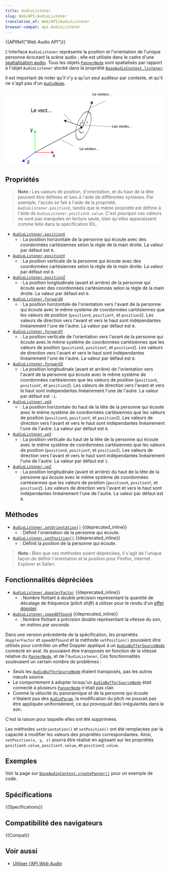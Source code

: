 ```yaml
---
title: AudioListener
slug: Web/API/AudioListener
translation_of: Web/API/AudioListener
browser-compat: api.AudioListener
---
```

{{APIRef("Web Audio API")}}

L'interface `AudioListener` représente la position et l'orientation de l'unique personne écoutant la scène audio&nbsp;; elle est utilisée dans le cadre d'une [spatialisation audio](/fr/docs/Web/API/Web_Audio_API/Web_audio_spatialization_basics). Tous les objets [`PannerNode`](/fr/docs/Web/API/PannerNode) sont spatialisés par rapport à l'objet `AudioListener` stocké dans la propriété [`BaseAudioContext.listener`](/fr/docs/Web/API/BaseAudioContext/listener).

Il est important de noter qu'il n'y a qu'un seul auditeur par contexte, et qu'il ne s'agit pas d'un [`AudioNode`](/fr/docs/Web/API/AudioNode).

![On voit ici la position, les vecteurs haut et face d'un AudioListener, avec les vecteurs haut et face à 90° l'un de l'autre.](webaudiolistenerreduced.svg)

## Propriétés

> **Note :** Les valeurs de position, d'orientation, et du haut de la tête peuvent être définies et lues à l'aide de différentes syntaxes. Par exemple, l'accès se fait à l'aide de la propriété, `AudioListener.positionX`, tandis que la même propriété est définie à l'aide de `AudioListener.positionX.value`. C'est pourquoi ces valeurs ne sont pas marquées en lecture seule, bien qu'elles apparaissent comme telle dans la spécification IDL.

- [`AudioListener.positionX`](/fr/docs/Web/API/AudioListener/positionX)
  - : La position horizontale de la personne qui écoute avec des coordonnées cartésiennes selon la règle de la main droite. La valeur par défaut est `0`.
- [`AudioListener.positionY`](/fr/docs/Web/API/AudioListener/positionY)
  - : La position verticale de la personne qui écoute avec des coordonnées cartésiennes selon la règle de la main droite. La valeur par défaut est `0`.
- [`AudioListener.positionZ`](/fr/docs/Web/API/AudioListener/positionZ)
  - : La position longitudinale (avant et arrière) de la personne qui écoute avec des coordonnées cartésiennes selon la règle de la main droite. La valeur par défaut est `0`.
- [`AudioListener.forwardX`](/fr/docs/Web/API/AudioListener/forwardX)
  - : La position horizontale de l'orientation vers l'avant de la personne qui écoute avec le même système de coordonnées cartésiennes que les valeurs de position (`positionX`, `positionY`, et `positionZ`). Les valeurs de direction vers l'avant et vers le haut sont indépendantes linéairement l'une de l'autre. La valeur par défaut est `0`.
- [`AudioListener.forwardY`](/fr/docs/Web/API/AudioListener/forwardY)
  - : La position verticale de l'orientation vers l'avant de la personne qui écoute avec le même système de coordonnées cartésiennes que les valeurs de position (`positionX`, `positionY`, et `positionZ`). Les valeurs de direction vers l'avant et vers le haut sont indépendantes linéairement l'une de l'autre. La valeur par défaut est `0`.
- [`AudioListener.forwardZ`](/fr/docs/Web/API/AudioListener/forwardZ)
  - : La position longitudinale (avant et arrière) de l'orientation vers l'avant de la personne qui écoute avec le même système de coordonnées cartésiennes que les valeurs de position (`positionX`, `positionY`, et `positionZ`). Les valeurs de direction vers l'avant et vers le haut sont indépendantes linéairement l'une de l'autre. La valeur par défaut est `-1`.
- [`AudioListener.upX`](/fr/docs/Web/API/AudioListener/upX)
  - : La position horizontale du haut de la tête de la personne qui écoute avec le même système de coordonnées cartésiennes que les valeurs de position (`positionX`, `positionY`, et `positionZ`). Les valeurs de direction vers l'avant et vers le haut sont indépendantes linéairement l'une de l'autre. La valeur par défaut est `0`.
- [`AudioListener.upY`](/fr/docs/Web/API/AudioListener/upY)
  - : La position verticale du haut de la tête de la personne qui écoute avec le même système de coordonnées cartésiennes que les valeurs de position (`positionX`, `positionY`, et `positionZ`). Les valeurs de direction vers l'avant et vers le haut sont indépendantes linéairement l'une de l'autre. La valeur par défaut est `1`.
- [`AudioListener.upZ`](/fr/docs/Web/API/AudioListener/upZ)
  - : La position longitudinale (avant et arrière) du haut de la tête de la personne qui écoute avec le même système de coordonnées cartésiennes que les valeurs de position (`positionX`, `positionY`, et `positionZ`). Les valeurs de direction vers l'avant et vers le haut sont indépendantes linéairement l'une de l'autre. La valeur par défaut est `0`.

## Méthodes

- [`AudioListener.setOrientation()`](/fr/docs/Web/API/AudioListener/setOrientation) {{deprecated_inline}}
  - : Définit l'orientation de la personne qui écoute.
- [`AudioListener.setPosition()`](/fr/docs/Web/API/AudioListener/setPosition) {{deprecated_inline}}
  - : Définit la position de la personne qui écoute.

> **Note :** Bien que ces méthodes soient dépréciées, il s'agit de l'unique façon de définir l'orientation et la position pour Firefox, Internet Explorer et Safari.

## Fonctionnalités dépréciées

- [`AudioListener.dopplerFactor`](/fr/docs/Web/API/AudioListener/dopplerFactor) {{deprecated_inline}}
  - : Nombre flottant à double précision représentant la quantité de décalage de fréquence (<i lang="en">pitch shift</i>) à utiliser pour le rendu d'un [effet doppler](https://fr.wikipedia.org/wiki/Effet_Doppler).
- [`AudioListener.speedOfSound`](/fr/docs/Web/API/AudioListener/speedOfSound) {{deprecated_inline}}
  - : Nombre flottant à précision double représentant la vitesse du son, en _mètres par seconde_.

Dans une version précédente de la spécification, les propriétés `dopplerFactor` et `speedOfSound` et la méthode `setPosition()` pouvaient être utilisés pour contrôler un effet Doppler appliqué à un [`AudioBufferSourceNode`](/fr/docs/Web/API/AudioBufferSourceNode) connecté en aval. Ils pouvaient être transposés en fonction de la vitesse relative du [`PannerNode`](/fr/docs/Web/API/PannerNode), et de l'`AudioListener`. Ces fonctionnalités soulevaient un certain nombre de problèmes&nbsp;:

- Seuls les [`AudioBufferSourceNode`](/fr/docs/Web/API/AudioBufferSourceNode) étaient transposés, pas les autres nœuds source.
- Le comportement à adopter lorsqu'un [`AudioBufferSourceNode`](/fr/docs/Web/API/AudioBufferSourceNode) était connecté à plusieurs [`PannerNode`](/fr/docs/Web/API/PannerNode) n'était pas clair.
- Comme la vélocité du panoramique et de la personne qui écoute n'étaient pas des [`AudioParam`](/fr/docs/Web/API/AudioParam), la modification du pitch ne pouvait pas être appliquée uniformément, ce qui provoquait des irrégularités dans le son.

C'est la raison pour laquelle elles ont été supprimées.

Les méthodes `setOrientation()` et `setPosition()` ont été remplacées par la capacité à modifier les valeurs des propriétés correspondantes. Ainsi, `setPosition(x, y, z)` pourra être réalisé en agissant sur les propriétés `positionX.value`, `positionY.value`, et `positionZ.value`.

## Exemples

Voir la page sur [`BaseAudioContext.createPanner()`](/fr/docs/Web/API/BaseAudioContext/createPanner#exemple) pour un exemple de code.

## Spécifications

{{Specifications}}

## Compatibilité des navigateurs

{{Compat}}

## Voir aussi

- [Utiliser l'API <i lang="en">Web Audio</i>](/fr/docs/Web/API/Web_Audio_API/Using_Web_Audio_API)

